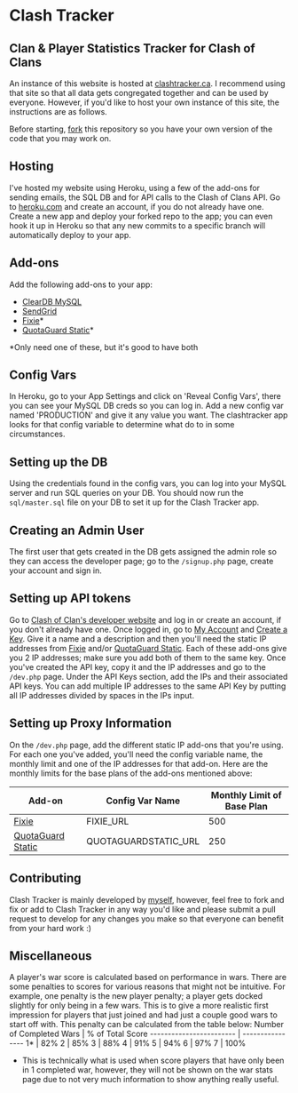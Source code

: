 # Clash Tracker
## Clan &amp; Player Statistics Tracker for Clash of Clans

An instance of this website is hosted at <a href='http://clashtracker.ca'>clashtracker.ca</a>. I recommend using that site so that all data gets congregated together and can be used by everyone. However, if you'd like to host your own instance of this site, the instructions are as follows.

Before starting, <a href='https://help.github.com/articles/fork-a-repo/'>fork</a> this repository so you have your own version of the code that you may work on. 

## Hosting
I've hosted my website using Heroku, using a few of the add-ons for sending emails, the SQL DB and for API calls to the Clash of Clans API. Go to <a href='http://heroku.com'>heroku.com</a> and create an account, if you do not already have one. Create a new app and deploy your forked repo to the app; you can even hook it up in Heroku so that any new commits to a specific branch will automatically deploy to your app.

## Add-ons
Add the following add-ons to your app:
 - <a href='https://elements.heroku.com/addons/cleardb'>ClearDB MySQL</a>
 - <a href='https://elements.heroku.com/addons/sendgrid'>SendGrid</a>
 - <a href='https://elements.heroku.com/addons/fixie'>Fixie</a>*
 - <a href='https://elements.heroku.com/addons/quotaguardstatic'>QuotaGuard Static</a>*

*Only need one of these, but it's good to have both

## Config Vars
In Heroku, go to your App Settings and click on 'Reveal Config Vars', there you can see your MySQL DB creds so you can log in. Add a new config var named 'PRODUCTION' and give it any value you want. The clashtracker app looks for that config variable to determine what do to in some circumstances. 

## Setting up the DB
Using the credentials found in the config vars, you can log into your MySQL server and run SQL queries on your DB. You should now run the `sql/master.sql` file on your DB to set it up for the Clash Tracker app.

## Creating an Admin User
The first user that gets created in the DB gets assigned the admin role so they can access the developer page; go to the `/signup.php` page, create your account and sign in.

## Setting up API tokens
Go to <a href="https://developer.clashofclans.com">Clash of Clan's developer website</a> and log in or create an account, if you don't already have one. Once logged in, go to <a href="https://developer.clashofclans.com/#/account">My Account</a> and <a href="https://developer.clashofclans.com/#/new-key">Create a Key</a>. Give it a name and a description and then you'll need the static IP addresses from <a href="https://dashboard.usefixie.com/#/account">Fixie</a> and/or <a href="https://www.quotaguard.com/dashboard/static">QuotaGuard Static</a>. Each of these add-ons give you 2 IP addresses; make sure you add both of them to the same key. 
Once you've created the API key, copy it and the IP addresses and go to the `/dev.php` page. Under the API Keys section, add the IPs and their associated API keys. You can add multiple IP addresses to the same API Key by putting all IP addresses divided by spaces in the IPs input.

## Setting up Proxy Information
On the `/dev.php` page, add the different static IP add-ons that you're using. For each one you've added, you'll need the config variable name, the monthly limit and one of the IP addresses for that add-on. Here are the monthly limits for the base plans of the add-ons mentioned above:

Add-on | Config Var Name | Monthly Limit of Base Plan
------------ | ------------ | -------------
<a href='https://elements.heroku.com/addons/fixie'>Fixie</a> | FIXIE_URL | 500
<a href='https://elements.heroku.com/addons/quotaguardstatic'>QuotaGuard Static</a> | QUOTAGUARDSTATIC_URL | 250

## Contributing
Clash Tracker is mainly developed by <a href="https://github.com/alexinman">myself</a>, however, feel free to fork and fix or add to Clash Tracker in any way you'd like and please submit a pull request to develop for any changes you make so that everyone can benefit from your hard work :)

## Miscellaneous
A player's war score is calculated based on performance in wars. There are some penalties to scores for various reasons that might not be intuitive. For example, one penalty is the new player penalty; a player gets docked slightly for only being in a few wars. This is to give a more realistic first impression for players that just joined and had just a couple good wars to start off with. This penalty can be calculated from the table below:
Number of Completed Wars | % of Total Score
------------------------ | ----------------
1* | 82%
2 | 85%
3 | 88%
4 | 91%
5 | 94%
6 | 97%
7 | 100%
* This is technically what is used when score players that have only been in 1 completed war, however, they will not be shown on the war stats page due to not very much information to show anything really useful.